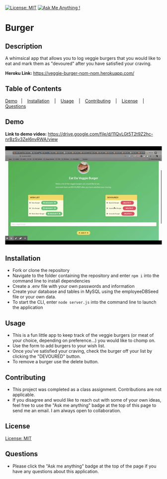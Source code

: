 [![License: MIT](https://img.shields.io/badge/License-MIT-yellow.svg)](https://opensource.org/licenses/MIT)
[![Ask Me Anything !](https://img.shields.io/badge/Ask%20me-anything-1abc9c.svg)](mailto:nicole.graiff@gmail.com)

# Burger

## Description
A whimsical app that allows you to log veggie burgers that you would like to eat and mark them as "devoured" after you have satisfied your craving.

**Heroku Link:** https://veggie-burger-nom-nom.herokuapp.com/

## Table of Contents

[Demo](#demo) &nbsp;&nbsp;| &nbsp;&nbsp; [Installation](#installation) &nbsp;&nbsp; | &nbsp;&nbsp; [Usage](#usage) &nbsp;&nbsp; | &nbsp;&nbsp; [Contributing](#contributing) &nbsp;&nbsp; | &nbsp;&nbsp; [License](#license) &nbsp;&nbsp; |  &nbsp;&nbsp; [Questions](#questions)


## Demo
**Link to demo video:** https://drive.google.com/file/d/11QvLGt5T2t9Z2hc-nrBzSv3ZeI6nvRWA/view


![Demo GIF](public/assets/images/demo.gif)

## Installation
- Fork or clone the repository 
- Navigate to the folder containing the repository and enter ```npm i``` into the command line to install dependencies
- Create a .env file with your own passwords and information
- Create your database and tables in MySQL using the employeeDBSeed file or your own data.
- To start the CLI, enter ```node server.js``` into the command line to launch the application

## Usage
- This is a fun little app to keep track of the veggie burgers (or meat of your choice, depending on preference...) you would like to chomp on.
- Use the form to add burgers to your wish list.
- Once you've satisfied your craving, check the burger off your list by clicking the "DEVOURED" button. 
- To remove a burger use the delete button.

## Contributing
- This project was completed as a class assignment. Contributions are not applicable.
- If you disagree and would like to reach out with some of your own ideas, feel free to use the "Ask me anything" badge at the top of this page to send me an email. I am always open to collaboration.

## License
[License: MIT](employ-ease/LICENSE)

## Questions
- Please click the "Ask me anything" badge at the top of the page if you have any questions about this application.